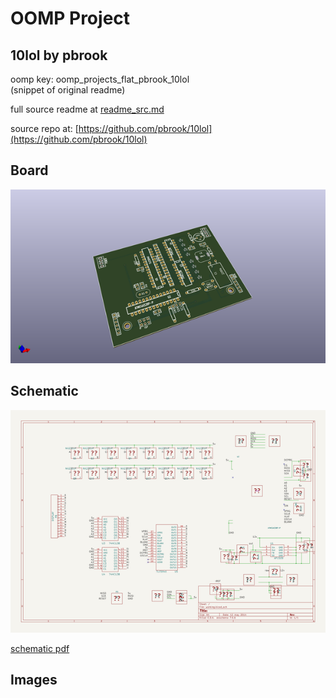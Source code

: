 # OOMP Project  
## 10lol  by pbrook  
  
oomp key: oomp_projects_flat_pbrook_10lol  
(snippet of original readme)  
  
  
  full source readme at [readme_src.md](readme_src.md)  
  
source repo at: [https://github.com/pbrook/10lol](https://github.com/pbrook/10lol)  
## Board  
  
[![working_3d.png](working_3d_600.png)](working_3d.png)  
## Schematic  
  
[![working_schematic.png](working_schematic_600.png)](working_schematic.png)  
  
[schematic pdf](working_schematic.pdf)  
## Images  
